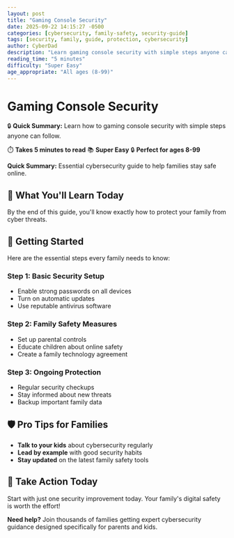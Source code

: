 ```yaml
---
layout: post
title: "Gaming Console Security"
date: 2025-09-22 14:15:27 -0500
categories: [cybersecurity, family-safety, security-guide]
tags: [security, family, guide, protection, cybersecurity]
author: CyberDad
description: "Learn gaming console security with simple steps anyone can follow."
reading_time: "5 minutes"
difficulty: "Super Easy"
age_appropriate: "All ages (8-99)"
---
```


# Gaming Console Security

🔒 **Quick Summary:** Learn how to gaming console security with simple steps anyone can follow.

⏱️ **Takes 5 minutes to read** 📚 **Super Easy** 🔒 **Perfect for ages 8-99**

**Quick Summary:** Essential cybersecurity guide to help families stay safe online.

## 🎯 What You'll Learn Today

By the end of this guide, you'll know exactly how to protect your family from cyber threats.

## 🚀 Getting Started

Here are the essential steps every family needs to know:

### Step 1: Basic Security Setup
- Enable strong passwords on all devices
- Turn on automatic updates
- Use reputable antivirus software

### Step 2: Family Safety Measures  
- Set up parental controls
- Educate children about online safety
- Create a family technology agreement

### Step 3: Ongoing Protection
- Regular security checkups
- Stay informed about new threats
- Backup important family data

## 🛡️ Pro Tips for Families

- **Talk to your kids** about cybersecurity regularly
- **Lead by example** with good security habits  
- **Stay updated** on the latest family safety tools

## 🎯 Take Action Today

Start with just one security improvement today. Your family's digital safety is worth the effort!

**Need help?** Join thousands of families getting expert cybersecurity guidance designed specifically for parents and kids.